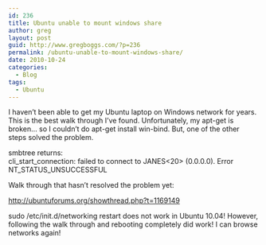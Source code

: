 ```yaml
---
id: 236
title: Ubuntu unable to mount windows share
author: greg
layout: post
guid: http://www.gregboggs.com/?p=236
permalink: /ubuntu-unable-to-mount-windows-share/
date: 2010-10-24
categories:
  - Blog
tags:
  - Ubuntu
---
```

I haven&#8217;t been able to get my Ubuntu laptop on Windows network for years. This is the best walk through I&#8217;ve found. Unfortunately, my apt-get is broken&#8230; so I couldn&#8217;t do apt-get install win-bind. But, one of the other steps solved the problem.

smbtree returns:  
cli\_start\_connection: failed to connect to JANES<20> (0.0.0.0). Error NT\_STATUS\_UNSUCCESSFUL

Walk through that hasn&#8217;t resolved the problem yet:

http://ubuntuforums.org/showthread.php?t=1169149

sudo /etc/init.d/networking restart does not work in Ubuntu 10.04! However, following the walk through and rebooting completely did work! I can browse networks again!